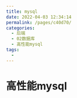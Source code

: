 ```yaml
---
title: mysql
date: 2022-04-03 12:34:14
permalink: /pages/c40d70/
categories:
  - 后端
  - 02数据库
  - 高性能mysql
tags:
  - 
---
```

# 高性能mysql	